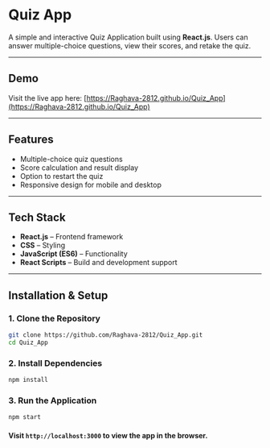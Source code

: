 # Quiz App

A simple and interactive Quiz Application built using **React.js**. Users can answer multiple-choice questions, view their scores, and retake the quiz.

---

## Demo
Visit the live app here: [https://Raghava-2812.github.io/Quiz_App](https://Raghava-2812.github.io/Quiz_App)


---

## Features
- Multiple-choice quiz questions
- Score calculation and result display
- Option to restart the quiz
- Responsive design for mobile and desktop

---

## Tech Stack
- **React.js** – Frontend framework
- **CSS** – Styling
- **JavaScript (ES6)** – Functionality
- **React Scripts** – Build and development support

---

## Installation & Setup

### 1. Clone the Repository
```bash
git clone https://github.com/Raghava-2812/Quiz_App.git
cd Quiz_App
```
### 2. Install Dependencies
```bash
npm install
```
### 3. Run the Application
```bash
npm start
```
#### Visit `http://localhost:3000` to view the app in the browser.


